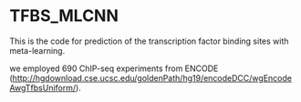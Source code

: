# TFBS_MLCNN

This is the code for prediction of the transcription factor binding sites with meta-learning.


we employed 690 ChIP-seq experiments from ENCODE (http://hgdownload.cse.ucsc.edu/goldenPath/hg19/encodeDCC/wgEncodeAwgTfbsUniform/).
